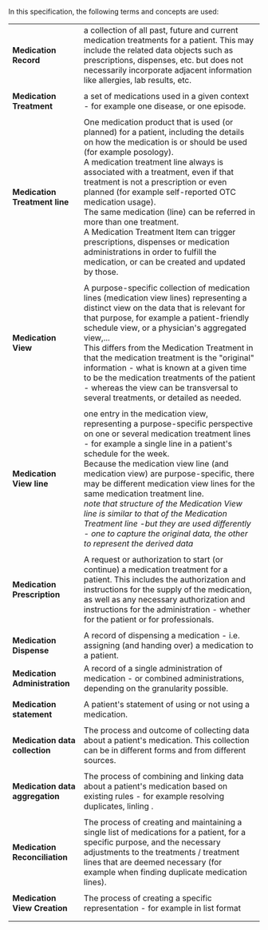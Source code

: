 In this specification, the following terms and concepts are used:

| | |
|----|----|
|**Medication Record**| a collection of all past, future and current medication treatments for a patient. This may include the related data objects such as prescriptions, dispenses, etc. but does not necessarily incorporate adjacent information like allergies, lab results, etc.|
| | |
|**Medication Treatment**| a set of medications used in a given context - for example one disease, or one episode.|
| | |
|**Medication Treatment line**| One medication product that is used (or planned) for a patient, including the details on how the medication is or should be used (for example posology).<br/>A medication treatment line always is associated with a treatment, even if that treatment is not a prescription or even planned (for example self-reported OTC medication usage).<br/>The same medication (line) can be referred in more than one treatment.<br/>A Medication Treatment Item can trigger prescriptions, dispenses or medication administrations in order to fulfill the medication, or can be created and updated by those.|
| | |
|**Medication View**| A purpose-specific collection of medication lines (medication view lines) representing a distinct view on the data that is relevant for that purpose, for example a patient-friendly schedule view, or a physician's aggregated view,...<br/> This differs from the Medication Treatment in that the medication treatment is the "original" information - what is known at a given time to be the medication treatments of the patient - whereas the view can be transversal to several treatments, or detailed as needed.|
| | |
|**Medication View line**| one entry in the medication view, representing a purpose-specific perspective on one or several medication treatment lines - for example a single line in a patient's schedule for the week.<br/>Because the medication view line (and medication view) are purpose-specific, there may be different medication view lines for the same medication treatment line.<br/>*note that structure of the Medication View line is similar to that of the Medication Treatment line -but they are used differently - one to capture the original data, the other to represent the derived data*
| | |
|**Medication Prescription**| A request or authorization to start (or continue) a medication treatment for a patient. This includes the authorization and instructions for the supply of the medication, as well as any necessary authorization and instructions for the administration - whether for the patient or for professionals.
| | |
|**Medication Dispense**| A record of dispensing a medication - i.e. assigning (and handing over) a medication to a patient.|
|**Medication Administration**| A record of a single administration of medication - or combined administrations, depending on the granularity possible.
| | |
|**Medication statement**| A patient's statement of using or not using a medication.
| | |
|**Medication data collection**| The process and outcome of collecting data about a patient's medication. This collection can be in different forms and from different sources.
| | |
|**Medication data aggregation**| The process of combining and linking data about a patient's medication based on existing rules - for example resolving duplicates, linling .
| | |
|**Medication Reconciliation**| The process of creating and maintaining a single list of medications for a patient, for a specific purpose, and the necessary adjustments to the treatments / treatment lines that are deemed necessary (for example when finding duplicate medication lines).
| | |
|**Medication View Creation**| The process of creating a specific representation - for example in list format
| | |
| | |



  

